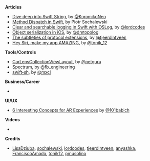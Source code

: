
**Articles**

* [Dive deep into Swift String](https://flawlessapp.io/blog/dive-deep-into-swift-string/), by [@KoromikoNeo](https://twitter.com/KoromikoNeo)
* [Method Dispatch in Swift](https://www.netguru.com/codestories/method-dispatch-in-swift), by Piotr Sochalewski
* [Clear and searchable logging in Swift with OSLog](https://www.lordcodes.com/posts/clear-and-searchable-logging-in-swift-with-oslog), by [@lordcodes](https://twitter.com/lordcodes)
* [Object serialization in iOS](https://dmtopolog.com/object-serialization-in-ios/), by [@dmtopolog](https://twitter.com/dmtopolog)
* [The subtleties of protocol extensions](https://swiftindepth.com/2019-01-13/the-subtleties-of-protocol-extensions), by [@tjeerdintveen](https://twitter.com/tjeerdintveen)
* [Hey Siri, make my app AMAZING](https://medium.com/badi-engineering/hey-siri-make-my-app-amazing-d6c17b7b44d), by [@tonik_12](https://twitter.com/tonik_12)

**Tools/Controls**

* [CarLensCollectionViewLayout](https://github.com/netguru/CarLensCollectionViewLayout), by [@netguru](https://twitter.com/netguru)
* [Spectrum](https://github.com/facebookincubator/spectrum), by [@fb_engineering](https://twitter.com/fb_engineering)
* [swift-sh](https://github.com/mxcl/swift-sh), by [@mxcl](https://twitter.com/mxcl)

**Business/Career**

* 

**UI/UX**

* [6 Interesting Concepts for AR Experiences](http://babich.biz/ar-experiences/) by [@101babich](https://twitter.com/101babich)

**Videos**

* 

**Credits**

* [LisaDziuba](https://github.com/LisaDziuba), [sochalewski](https://github.com/sochalewski), [lordcodes](https://github.com/lordcodes), [tjeerdintveen](https://github.com/tjeerdintveen), [anyashka](https://github.com/anyashka), [FranciscoAmado](https://github.com/FranciscoAmado), [tonik12](https://github.com/tonik12), [pmusolino](https://github.com/pmusolino)
